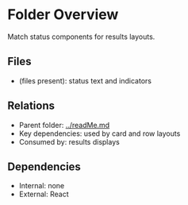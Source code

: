 # Folder Overview

Match status components for results layouts.

## Files

- (files present): status text and indicators

## Relations

- Parent folder: [../readMe.md](../readMe.md)
- Key dependencies: used by card and row layouts
- Consumed by: results displays

## Dependencies

- Internal: none
- External: React

